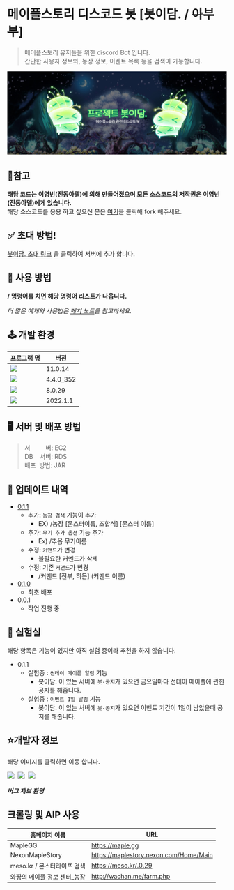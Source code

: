 # 메이플스토리 디스코드 봇 [봇이담. / ~~아부부~~]

>메이플스토리 유저들을 위한 discord Bot 입니다. <br/>
간단한 사용자 정보와, 농장 정보, 이벤트 목록 등을 검색이 가능합니다.

![](img/main.jpg)
## 📌참고
**해당 코드는 이영빈(진동아델)에 의해 만들어졌으며 모든 소스코드의 저작권은 이영빈(진동아델)에게 있습니다.** <br>
해당 소스코드를 응용 하고 싶으신 분은 [여기](https://github.com/dudqls5271/discord-java-bot-2022/fork)을 클릭해 fork 해주세요.

## ✅ 초대 방법!

[봇이담. 초대 링크](https://discord.com/oauth2/authorize?client_id=961659381789909043&scope=bot&permissions=0)
을 클릭하여 서버에 추가 합니다.

## 🚩 사용 방법

**/ 명령어를 치면 해당 명령어 리스트가 나옵니다.**

_더 많은 예제와 사용법은 [페치 노트](https://github.com/dudqls5271/discord-java-bot-2022/tree/master/PatchNote)를 참고하세요._

## 🕹 개발 환경 

| 프로그램 명 | 버전       |
|--------|----------|
| <img src="https://img.shields.io/badge/JAVA-007396?style=flat-square&logo=Java&logoColor=white"/></a>   | 11.0.14  |
|<img src="https://img.shields.io/badge/JDA-5865F2?style=flat-square&logo=Discord&logoColor=white"/></a>   | 4.4.0_352 |
| <img src="https://img.shields.io/badge/MySql-4479A1?style=flat-square&logo=MySql&logoColor=white"/></a>  | 8.0.29   |
| <img src="https://img.shields.io/badge/IntelliJ IDEA-000000?style=flat-square&logo=IntelliJ IDEA&logoColor=white"/></a>  | 2022.1.1 |

## 🖥 서버 및 배포 방법

> 서&nbsp;&nbsp;&nbsp;&nbsp;&nbsp;&nbsp;&nbsp;&nbsp; 버: EC2<br>
> DB &nbsp;&nbsp; 서버: RDS <br>
> 배포&nbsp; 방법: JAR

## 🧩 업데이트 내역
* [0.1.1](https://github.com/dudqls5271/discord-java-bot-2022/tree/master/PatchNote/2022_07_12)
  * 추가: `농장 검색` 기능이 추가
    * EX) /농장 [몬스터이름, 조합식] [몬스터 이름]
  * 추가: `무기 추가 옵션` 기능 추가
    * Ex) /추옵 무기이름
  * 수정: `커맨드`가 변경
    * 불필요한 커멘드가 삭제
  * 수정: 기존 `커맨드`가 변경
    * /커맨드 [전부, 히든] (커맨드 이름)
* [0.1.0](https://github.com/dudqls5271/discord-java-bot-2022/blob/master/PatchNote/2022_06_27/README_2022_06_27.md)
    * 최초 배포
* 0.0.1
    * 작업 진행 중

## 🧪 실험실 
해당 항목은 기능이 있지만 아직 실험 중이라 추천을 하지 않습니다.
* 0.1.1
  * 실험중 : `썬데이 메이플 알림` 기능
    * 봇이담. 이 있는 서버에 `봇-공지`가 있으면 금요일마다 선데이 메이플에 관한 공지를 해줍니다.
  * 실험중 : `이벤트 1일 알림` 기능
    * 봇이담. 이 있는 서버에 `봇-공지`가 있으면 이벤트 기간이 1일이 남았을때 공지를 해줍니다.


## ⭐️개발자 정보
해당 이미지를 클릭하면 이동 합니다. <br/>

<a href="https://twitter.com/maple_Dkepf"><img src="https://img.shields.io/badge/Twitter-1DA1F2?style=flat-square&logo=Twitter&logoColor=white"/></a>&nbsp;
<a href="discordapp.com/users/249166055316914177"><img src="https://img.shields.io/badge/Discord-5865F2?style=flat-square&logo=Discord&logoColor=white"/></a>&nbsp;
<a href="mailto:youngbin5271@gmail.com"><img src="https://img.shields.io/badge/Gmail-EA4335?style=flat-square&logo=Gmail&logoColor=white"/></a> &nbsp;
<br>

_**버그 제보 환영**_


## 크롤링 및 AIP 사용
| 홈페이지 이름           | URL |
|-------------------|-----|
| MapleGG           | https://maple.gg   |
| NexonMapleStory   | https://maplestory.nexon.com/Home/Main |
| meso.kr / 몬스터라이프 검색 | https://meso.kr/.0.29 |
| 와쨩의 메이플 정보 센터_농장  | http://wachan.me/farm.php |



